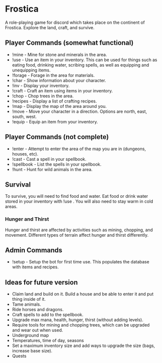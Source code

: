 # Frostica
A role-playing game for discord which takes place on the continent of Frostica. Explore the land, craft, and survive.

## Player Commands (somewhat functional)
* !mine - Mine for stone and minerals in the area.
* !use <item> - Use an item in your inventory. This can be used for things such as eating food, drinking water, scribing
 spells, as well as equipping and unequipping items.
* !forage - Forage in the area for materials.
* !char - Show information about your character.
* !inv - Display your inventory.
* !craft <item> - Craft an item using items in your inventory.
* !chop - Chop trees in the area.
* !recipes - Display a list of crafting recipes.
* !map - Display the map of the area around you.
* !move <direction> - Move your character in a direction. Options are north, east, south, west.
* !equip <item> - Equip an item from your inventory.

## Player Commands (not complete)
* !enter - Attempt to enter the area of the map you are in (dungeons, houses, etc).
* !cast <spell> - Cast a spell in your spellbook.
* !spellbook - List the spells in your spellbook.
* !hunt - Hunt for wild animals in the area.

## Survival
To survive, you will need to find food and water. Eat food or drink water stored in your inventory with !use <item>. 
You will also need to stay warm in cold areas.

### Hunger and Thirst
Hunger and thirst are affected by activities such as mining, chopping, and movement. Different types of terrain affect 
hunger and thirst differently.

## Admin Commands
* !setup - Setup the bot for first time use. This populates the database with items and recipes.


## Ideas for future version
* Claim land and build on it. Build a house and be able to enter it and put thing inside of it.
* Tame animals.
* Ride horses and dragons.
* Craft spells to add to the spellbook.
* Upgrade max mana, health, hunger, thirst (without adding levels).
* Require tools for mining and chopping trees, which can be upgraded and wear out when used.
* Underground map
* Temperatures, time of day, seasons
* Set a maximum inventory size and add ways to upgrade the size (bags, increase base size).
* Quests